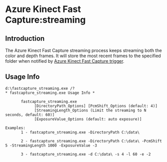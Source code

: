 # Azure Kinect Fast Capture:streaming

## Introduction

The Azure Kinect Fast Capture streaming process keeps streaming both the color and depth frames. It will store
the most recent frames to the specified folder when notified by [Azure Kinect Fast Capture trigger](../k4afastcapture_trigger/README.md).

## Usage Info

```
d:\fastcapture_streaming.exe /?
* fastcapture_streaming.exe Usage Info *

       fastcapture_streaming.exe
             [DirectoryPath_Options] [PcmShift_Options (default: 4)]
             [StreamingLength_Options (Limit the streaming to N seconds, default: 60)]
             [ExposureValue_Options (default: auto exposure)]

Examples:
       1 - fastcapture_streaming.exe -DirectoryPath C:\data\

       2 - fastcapture_streaming.exe -DirectoryPath C:\data\ -PcmShift 5 -StreamingLength 1000 -ExposureValue -3

       3 - fastcapture_streaming.exe -d C:\data\ -s 4 -l 60 -e -2
```